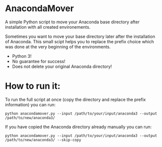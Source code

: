# AnacondaMover
A simple Python script to move your Anaconda base directory after installation with all created environements.

Sometimes you want to move your base directory later after the installation of Anaconda. This small scipt helps you to replace the prefix choice which was done at the very beginning of the environments.

  * Python 3!
  * No guarantee for success!
  * Does not delete your original Anaconda directory!

# How to run it:

To run the full script at once (copy the directory and replace the prefix information) you can run:
```
python anacondamover.py --input /path/to/your/input/anaconda3 --output /path/to/new/anaconda3/
```

If you have copied the Anaconda directory already manually you can run:
```
python anacondamover.py --input /path/to/your/input/anaconda3 --output /path/to/new/anaconda3/ --skip-copy
```
